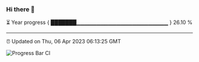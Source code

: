 ### Hi there 👋

⏳ Year progress { ███████▁▁▁▁▁▁▁▁▁▁▁▁▁▁▁▁▁▁▁▁▁▁▁ } 26.10 %

---

⏰ Updated on Thu, 06 Apr 2023 06:13:25 GMT

![Progress Bar CI](https://github.com/liununu/liununu/workflows/Progress%20Bar%20CI/badge.svg)
